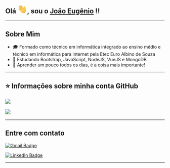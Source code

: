 ## Olá <img src="https://raw.githubusercontent.com/parth-27/parth-27/master/Hi.gif" width="30px">, sou o  [João Eugênio](https://github.com/Blazer25) !!
</h2>

<hr/>

## Sobre Mim
- 🎓 Formado como técnico em informática integrado ao ensino médio e técnico em informática para internet pela Etec Euro Albino de Souza
- 🤔 Estudando Bootstrap, JavaScript, NodeJS, VueJS e MongoDB
- 🌱 Aprender um pouco todos os dias, é a coisa mais importante!

<hr/>

## ⭐ Informações sobre minha conta GitHub

<a href="https://github.com/Blazer25">
  <img align="center" src="https://github-readme-stats.vercel.app/api/top-langs/?username=Blazer25&theme=dracula&hide_langs_below=1" />
</a>
<br/>
<br/>
<a href="https://github.com/Blazer25">
  <img height="180em" src="https://github-readme-stats.vercel.app/api?username=Blazer25&theme=dracula&show_icons=true" />
</a>

<hr/>

## Entre com contato
[![Gmail Badge](https://img.shields.io/badge/-joaovitor.eugenio15@gmail.com-006bed?style=flat-square&logo=Gmail&logoColor=white&link=mailto:joaovitor.eugenio15@gmail.com)](mailto:joaovitor.eugenio15@gmail.com)

[![LinkedIn Badge](https://img.shields.io/badge/LinkedIn-0077B5?style=for-the-badge&logo=linkedin&logoColor=white:https://br.linkedin.com/in/joao-vitor-eugenio)](https://br.linkedin.com/in/joao-vitor-eugenio)


<hr/>
